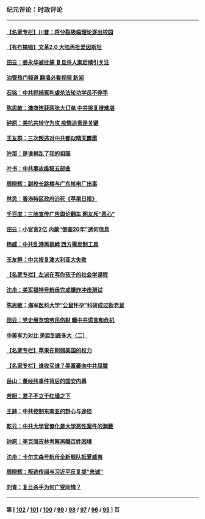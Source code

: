 ### 纪元评论：时政评论
---
#### [【名家专栏】川普：将分裂极端理论逐出校园](../../pages/nsc1025/n13039545.md?06230330) 
#### [【有冇搞错】文革2.0 大陆再批爱因斯坦](../../pages/nsc1025/n13038635.md?06230330) 
#### [田云：姜永华被批捕 复旦杀人案后续引关注](../../pages/nsc1025/n13038439.md?06230330) 
#### [油管热门频道 翻墙必看视频 新闻](ok?06230330)
#### [石铭：中共抓捕冤判虐杀法轮功学员不停手](../../pages/nsc1025/n13038797.md?06230330) 
#### [陈思敏：澳商连获两张大订单 中共报复增难堪](../../pages/nsc1025/n13038614.md?06230330) 
#### [钟原：美抗共转守为攻 疫情追责是关键](../../pages/nsc1025/n13038018.md?06230330) 
#### [王友群：三次叛逃对中共都似晴天霹雳](../../pages/nsc1025/n13037608.md?06230330) 
#### [许那：是谁祸乱了我的祖国](../../pages/nsc1025/n13037641.md?06230330) 
#### [叶书：中共事故维稳五部曲](../../pages/nsc1025/n13037534.md?06230330) 
#### [周晓辉：副校长跳楼与广东核电厂出事](../../pages/nsc1025/n13037106.md?06230330) 
#### [林忌：香港特区政府迫死《苹果日报》](../../pages/nsc1025/n13037506.md?06230330) 
#### [千百度：三胎宣传广告舆论翻车 网友斥“恶心”](../../pages/nsc1025/n13036572.md?06230330) 
#### [田云：小官贪2亿 内蒙“倒查20年”透何信息](../../pages/nsc1025/n13035884.md?06230330) 
#### [杨威：中共乱港再挑衅 西方需反制工具](../../pages/nsc1025/n13035339.md?06230330) 
#### [王友群：中共报复澳大利亚大失败](../../pages/nsc1025/n13035306.md?06230330) 
#### [【名家专栏】左派在写你孩子的社会学课程](../../pages/nsc1025/n13034853.md?06230330) 
#### [沈舟：美军福特号航母完成爆炸冲击测试](../../pages/nsc1025/n13035166.md?06230330) 
#### [陈思敏：海军医科大学“公鼠怀孕”科研成过街老鼠](../../pages/nsc1025/n13034325.md?06230330) 
#### [田云：党史展览馆劳民伤财 曝中共谎言和危机](../../pages/nsc1025/n13033900.md?06230330) 
#### [中美军力对比 差距到底多大（二）](../../pages/nsc1025/n13033717.md?06230330) 
#### [【名家专栏】苹果在削弱美国的权力](../../pages/nsc1025/n13033257.md?06230330) 
#### [【名家专栏】谁收买谁？美富豪向中共屈膝](../../pages/nsc1025/n13033249.md?06230330) 
#### [岳山：董经纬事件背后的国安内幕](../../pages/nsc1025/n13033380.md?06230330) 
#### [苦胆：君子不立于红墙之下](../../pages/nsc1025/n13032792.md?06230330) 
#### [王赫：中共控制东南亚的野心与途径](../../pages/nsc1025/n13032005.md?06230330) 
#### [乾元：中共大学官僚化是大学恶性案件的渊薮](../../pages/nsc1025/n13032577.md?06230330) 
#### [钟原：李克强吉林考察再曝百姓困境](../../pages/nsc1025/n13032000.md?06230330) 
#### [沈舟：卡尔文森号航母全新舰队抵夏威夷](../../pages/nsc1025/n13032119.md?06230330) 
#### [周晓辉：叛逃传闻与习近平反复提“忠诚”](../../pages/nsc1025/n13031998.md?06230330) 
#### [刘青：复旦杀手为何广受同情？](../../pages/nsc1025/n13031946.md?06230330) 

---
#### 第 [ [102](./102.md?06230330) / [101](./101.md?06230330) / [100](./100.md?06230330) / [99](./99.md?06230330) / [98](./98.md?06230330) / [97](./97.md?06230330) / [96](./96.md?06230330) / [95](./95.md?06230330) ] 页
